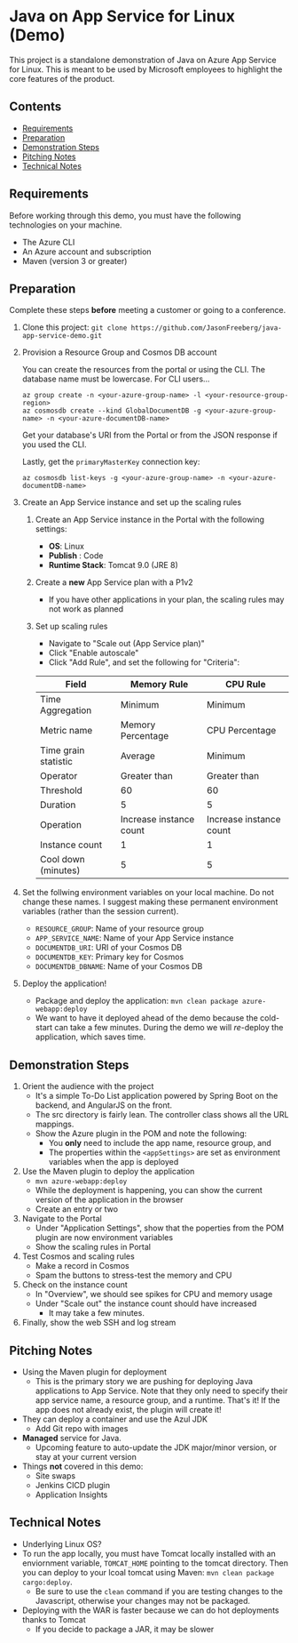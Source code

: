 # Java on App Service for Linux (Demo)

This project is a standalone demonstration of Java on Azure App Service for Linux. This is meant to be used by Microsoft employees to highlight the core features of the product.

## Contents

- [Requirements](#requirements)
- [Preparation](#preparation)
- [Demonstration Steps](#demonstration-steps)
- [Pitching Notes](#pitching-notes)
- [Technical Notes](#technical-notes)

## Requirements

Before working through this demo, you must have the following technologies on your machine.

- The Azure CLI
- An Azure account and subscription
- Maven (version 3 or greater)

## Preparation

Complete these steps __before__ meeting a customer or going to a conference.

1. Clone this project: `git clone https://github.com/JasonFreeberg/java-app-service-demo.git` 
1. Provision a Resource Group and Cosmos DB account

    You can create the resources from the portal or using the CLI. The database name must be lowercase. For CLI users...

    ```
    az group create -n <your-azure-group-name> -l <your-resource-group-region>
    az cosmosdb create --kind GlobalDocumentDB -g <your-azure-group-name> -n <your-azure-documentDB-name>
    ```

    Get your database's URI from the Portal or from the JSON response if you used the CLI.

    Lastly, get the `primaryMasterKey` connection key:

    ```
    az cosmosdb list-keys -g <your-azure-group-name> -n <your-azure-documentDB-name>
    ```
1. Create an App Service instance and set up the scaling rules
    1. Create an App Service instance in the Portal with the following settings:
        - __OS__: Linux
        - __Publish__ : Code
        - __Runtime Stack__: Tomcat 9.0 (JRE 8)
    1. Create a __new__ App Service plan with a P1v2
        - If you have other applications in your plan, the scaling rules may not work as planned
    1. Set up scaling rules
        - Navigate to "Scale out (App Service plan)"
        - Click "Enable autoscale"
        - Click "Add Rule", and set the following for "Criteria":

        | Field                | Memory Rule             | CPU Rule                |
        |----------------------|-------------------------|-------------------------|
        | Time Aggregation     | Minimum                 | Minimum                 |
        | Metric name          | Memory Percentage       | CPU Percentage          |
        | Time grain statistic | Average                 | Minimum                 |
        | Operator             | Greater than            | Greater than            |
        | Threshold            | 60                      | 60                      |
        | Duration             | 5                       | 5                       |
        | Operation            | Increase instance count | Increase instance count |
        | Instance count       | 1                       | 1                       |
        | Cool down (minutes)  | 5                       | 5                       |

1. Set the follwing environment variables on your local machine. Do not change these names. I suggest making these permanent environment variables (rather than the session current).
    - `RESOURCE_GROUP`: Name of your resource group
    - `APP_SERVICE_NAME`:  Name of your App Service instance
    - `DOCUMENTDB_URI`:  URI of your Cosmos DB
    - `DOCUMENTDB_KEY`: Primary key for Cosmos
    - `DOCUMENTDB_DBNAME`: Name of your Cosmos DB
1. Deploy the application!
    - Package and deploy the application: `mvn clean package azure-webapp:deploy`
    - We want to have it deployed ahead of the demo because the cold-start can take a few minutes. During the demo we will _re_-deploy the application, which saves time.

## Demonstration Steps

1. Orient the audience with the project
    - It's a simple To-Do List application powered by Spring Boot on the backend, and AngularJS on the front. 
    - The src directory is fairly lean. The controller class shows all the URL mappings.
    - Show the Azure plugin in the POM and note the following:
        - You __only__ need to include the app name, resource group, and 
        - The properties within the `<appSettings>` are set as environment variables when the app is deployed
1. Use the Maven plugin to deploy the application
    - `mvn azure-webapp:deploy`
    - While the deployment is happening, you can show the current version of the application in the browser
    - Create an entry or two
1. Navigate to the Portal
    - Under "Application Settings", show that the poperties from the POM plugin are now environment variables
    - Show the scaling rules in Portal
1. Test Cosmos and scaling rules
    - Make a record in Cosmos
    - Spam the buttons to stress-test the memory and CPU
1. Check on the instance count
    - In "Overview", we should see spikes for CPU and memory usage
    - Under "Scale out" the instance count should have increased
        - It may take a few minutes.
1. Finally, show the web SSH and log stream

## Pitching Notes

- Using the Maven plugin for deployment
    - This is the primary story we are pushing for deploying Java applications to App Service. Note that they only need to specify their app service name, a resource group, and a runtime. That's it! If the app does not already exist, the plugin will create it!
- They can deploy a container and use the Azul JDK
    - Add Git repo with images
- __Managed__ service for Java. 
    - Upcoming feature to auto-update the JDK major/minor version, or stay at your current version
- Things __not__ covered in this demo:
    - Site swaps
    - Jenkins CICD plugin
    - Application Insights

## Technical Notes

- Underlying Linux OS?
- To run the app locally, you must have Tomcat locally installed with an enviornment variable, `TOMCAT_HOME` pointing to the tomcat directory. Then you can deploy to your lcoal tomcat using Maven: `mvn clean package cargo:deploy`. 
    - Be sure to use the `clean` command if you are testing changes to the Javascript, otherwise your changes may not be packaged.
- Deploying with the WAR is faster because we can do hot deployments thanks to Tomcat
    - If you decide to package a JAR, it may be slower